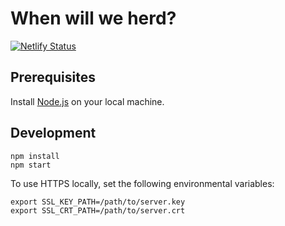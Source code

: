 # When will we herd?

[![Netlify Status](https://api.netlify.com/api/v1/badges/d0590b23-dd9b-47e4-a51e-04b86263a99d/deploy-status)](https://app.netlify.com/sites/confident-boyd-d06a41/deploys)

## Prerequisites

Install [Node.js](http://nodejs.org/) on your local machine.

## Development

```
npm install
npm start
```

To use HTTPS locally, set the following environmental variables:
```
export SSL_KEY_PATH=/path/to/server.key
export SSL_CRT_PATH=/path/to/server.crt
```
